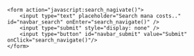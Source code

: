 <html>
    <script type="text/javascript">
    function search_navigate() {
        var obj = document.getElementById("navbar_search");
        var keyword = obj.value;
        var dst = "https://scryfall.com/random?q=legal:commander+t:creature+mana=" + keyword;
        window.location = dst;
    }
    </script>
    
    <form action="javascript:search_nagivate()">
        <input type="text" placeholder="Search mana costs.." id="navbar_search" onEnter="search_navigate()" />
        <input type="submit" style="display: none" />
        <input type="button" id="navbar_submit" value="Submit" onClick="search_navigate()"/>
    </form>
</html>
